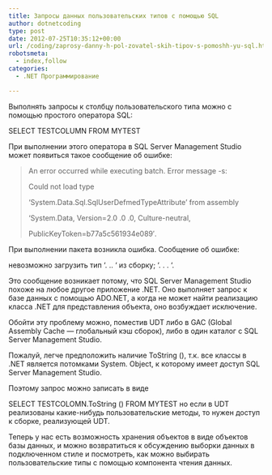 ```yaml
---
title: Запросы данных пользовательских типов с помощью SQL
author: dotnetcoding
type: post
date: 2012-07-25T10:35:12+00:00
url: /coding/zaprosy-danny-h-pol-zovatel-skih-tipov-s-pomoshh-yu-sql.html
robotsmeta:
  - index,follow
categories:
  - .NET Программирование

---
```

Выполнять запросы к столбцу пользовательского типа можно с помощью простого оператора SQL:
  
<!--more-->


  
SELECT TESTCOLUMN FROM MYTEST

При выполнении этого оператора в SQL Server Management Studio может появиться такое сообщение об ошибке:

> An error occurred while executing batch. Error message -s:
> 
> Could not load type
> 
> &#8216;System.Data.Sql.SqlUserDefmedTypeAttribute&#8217; from assembly
> 
> &#8216;System.Data, Version=2.0 .0 .0, Culture-neutral,
> 
> PublicKeyToken=b77a5c561934e089&#8242;.

При выполнении пакета возникла ошибка. Сообщение об ошибке:

невозможно загрузить тип &#8216;. .. &#8216; из сборку; &#8216;. . . &#8216;.

Это сообщение возникает потому, что SQL Server Management Studio похоже на любое другое приложение .NET. Оно выполняет запрос к базе данных с помощью ADO.NET, а когда не может найти реализацию класса .NET для представления объекта, оно возбуждает исключение.

Обойти эту проблему можно, поместив UDT либо в GAC (Global Assembly Cache — глобальный кэш сборок), либо в один каталог с SQL Server Management Studio.

Пожалуй, легче предположить наличие ToString (), т.к. все классы в .NET является потомками System. Object, к которому имеет доступ SQL Server Management Studio.

Поэтому запрос можно записать в виде

SELECT TESTCOLOMN.ToString () FROM MYTEST но если в UDT реализованы какие-нибудь пользовательские методы, то нужен доступ к сборке, реализующей UDT.

Теперь у нас есть возможность хранения объектов в виде объектов базы данных, и можно возвратиться к обсуждению выборки данных в подключенном стиле и посмотреть, как можно выбирать пользовательские типы с помощью компонента чтения данных.